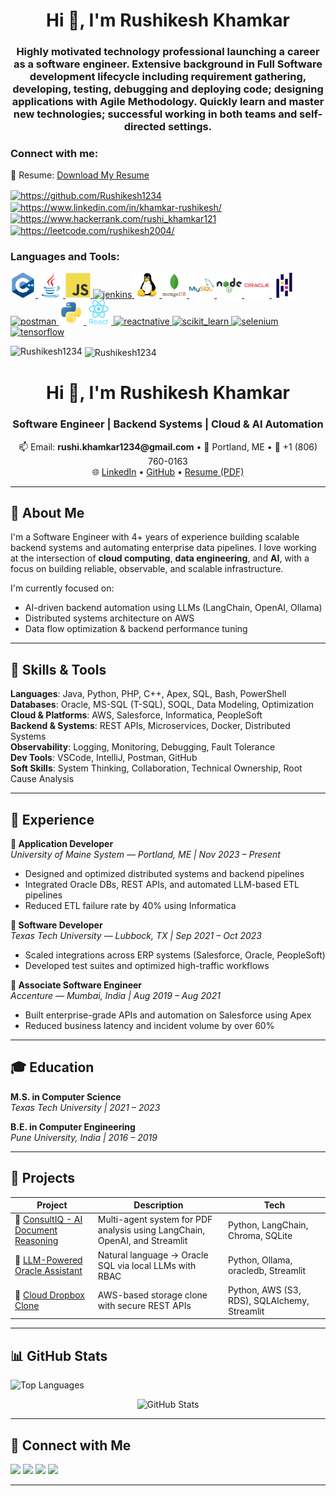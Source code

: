 <h1 align="center">Hi 👋, I'm Rushikesh Khamkar</h1>
<h3 align="center">Highly motivated technology professional launching a career as a software engineer. Extensive background in Full Software development lifecycle including requirement gathering, developing, testing, debugging and deploying code; designing applications with Agile Methodology. Quickly learn and master new technologies; successful working in both teams and self-directed settings.</h3>

<h3 align="left">Connect with me:</h3>
<p align="left">

<p align="left">📄 Resume: <a href="https://github.com/user-attachments/files/20969098/Rushikesh.Khamkar.Resume.pdf" target="_blank" rel="noopener noreferrer">Download My Resume</a></p>


<a href="https://github.com/Rushikesh1234" target="blank"><img align="center" src="https://raw.githubusercontent.com/rahuldkjain/github-profile-readme-generator/master/src/images/icons/Social/github.svg" alt="https://github.com/Rushikesh1234" height="30" width="40" /></a>
<a href="https://www.linkedin.com/in/khamkar-rushikesh/" target="blank"><img align="center" src="https://raw.githubusercontent.com/rahuldkjain/github-profile-readme-generator/master/src/images/icons/Social/linked-in-alt.svg" alt="https://www.linkedin.com/in/khamkar-rushikesh/" height="30" width="40" /></a>
<a href="https://www.hackerrank.com/rushi_khamkar121" target="blank"><img align="center" src="https://raw.githubusercontent.com/rahuldkjain/github-profile-readme-generator/master/src/images/icons/Social/hackerrank.svg" alt="https://www.hackerrank.com/rushi_khamkar121" height="30" width="40" /></a> 
<a href="https://leetcode.com/rushikesh2004/" target="blank"><img align="center" src="https://raw.githubusercontent.com/rahuldkjain/github-profile-readme-generator/master/src/images/icons/Social/leet-code.svg" alt="https://leetcode.com/rushikesh2004/" height="30" width="40" /></a>

</p>

<h3 align="left">Languages and Tools:</h3>
<p align="left"> <a href="https://www.w3schools.com/cpp/" target="_blank" rel="noreferrer"> <img src="https://raw.githubusercontent.com/devicons/devicon/master/icons/cplusplus/cplusplus-original.svg" alt="cplusplus" width="40" height="40"/> </a> <a href="https://www.java.com" target="_blank" rel="noreferrer"> <img src="https://raw.githubusercontent.com/devicons/devicon/master/icons/java/java-original.svg" alt="java" width="40" height="40"/> </a> <a href="https://developer.mozilla.org/en-US/docs/Web/JavaScript" target="_blank" rel="noreferrer"> <img src="https://raw.githubusercontent.com/devicons/devicon/master/icons/javascript/javascript-original.svg" alt="javascript" width="40" height="40"/> </a> <a href="https://www.jenkins.io" target="_blank" rel="noreferrer"> <img src="https://www.vectorlogo.zone/logos/jenkins/jenkins-icon.svg" alt="jenkins" width="40" height="40"/> </a> <a href="https://www.linux.org/" target="_blank" rel="noreferrer"> <img src="https://raw.githubusercontent.com/devicons/devicon/master/icons/linux/linux-original.svg" alt="linux" width="40" height="40"/> </a> <a href="https://www.mongodb.com/" target="_blank" rel="noreferrer"> <img src="https://raw.githubusercontent.com/devicons/devicon/master/icons/mongodb/mongodb-original-wordmark.svg" alt="mongodb" width="40" height="40"/> </a> <a href="https://www.mysql.com/" target="_blank" rel="noreferrer"> <img src="https://raw.githubusercontent.com/devicons/devicon/master/icons/mysql/mysql-original-wordmark.svg" alt="mysql" width="40" height="40"/> </a> <a href="https://nodejs.org" target="_blank" rel="noreferrer"> <img src="https://raw.githubusercontent.com/devicons/devicon/master/icons/nodejs/nodejs-original-wordmark.svg" alt="nodejs" width="40" height="40"/> </a> <a href="https://www.oracle.com/" target="_blank" rel="noreferrer"> <img src="https://raw.githubusercontent.com/devicons/devicon/master/icons/oracle/oracle-original.svg" alt="oracle" width="40" height="40"/> </a> <a href="https://pandas.pydata.org/" target="_blank" rel="noreferrer"> <img src="https://raw.githubusercontent.com/devicons/devicon/2ae2a900d2f041da66e950e4d48052658d850630/icons/pandas/pandas-original.svg" alt="pandas" width="40" height="40"/> </a> <a href="https://postman.com" target="_blank" rel="noreferrer"> <img src="https://www.vectorlogo.zone/logos/getpostman/getpostman-icon.svg" alt="postman" width="40" height="40"/> </a> <a href="https://www.python.org" target="_blank" rel="noreferrer"> <img src="https://raw.githubusercontent.com/devicons/devicon/master/icons/python/python-original.svg" alt="python" width="40" height="40"/> </a> <a href="https://reactjs.org/" target="_blank" rel="noreferrer"> <img src="https://raw.githubusercontent.com/devicons/devicon/master/icons/react/react-original-wordmark.svg" alt="react" width="40" height="40"/> </a> <a href="https://reactnative.dev/" target="_blank" rel="noreferrer"> <img src="https://reactnative.dev/img/header_logo.svg" alt="reactnative" width="40" height="40"/> </a> <a href="https://scikit-learn.org/" target="_blank" rel="noreferrer"> <img src="https://upload.wikimedia.org/wikipedia/commons/0/05/Scikit_learn_logo_small.svg" alt="scikit_learn" width="40" height="40"/> </a> <a href="https://www.selenium.dev" target="_blank" rel="noreferrer"> <img src="https://raw.githubusercontent.com/detain/svg-logos/780f25886640cef088af994181646db2f6b1a3f8/svg/selenium-logo.svg" alt="selenium" width="40" height="40"/> </a> <a href="https://www.tensorflow.org" target="_blank" rel="noreferrer"> <img src="https://www.vectorlogo.zone/logos/tensorflow/tensorflow-icon.svg" alt="tensorflow" width="40" height="40"/> </a> </p>

<p><img align="left" src="https://github-readme-stats.vercel.app/api/top-langs?username=Rushikesh1234&show_icons=true&locale=en&layout=compact" alt="Rushikesh1234" /></p>

<p>&nbsp;<img align="center" src="https://github-readme-stats.vercel.app/api?username=Rushikesh1234&show_icons=true&locale=en" alt="Rushikesh1234" /></p>








<h1 align="center">Hi 👋, I'm Rushikesh Khamkar</h1>
<h3 align="center">Software Engineer | Backend Systems | Cloud & AI Automation</h3>

<p align="center">
📫 Email: <strong>rushi.khamkar1234@gmail.com</strong> • 📍 Portland, ME • 📱 +1 (806) 760-0163  
<br>
🌐 <a href="https://www.linkedin.com/in/khamkar-rushikesh/" target="_blank">LinkedIn</a> •  
<a href="https://github.com/Rushikesh1234" target="_blank">GitHub</a> •  
<a href="https://github.com/user-attachments/files/20969098/Rushikesh.Khamkar.Resume.pdf" target="_blank">Resume (PDF)</a>
</p>

---

## 🚀 About Me

I'm a Software Engineer with 4+ years of experience building scalable backend systems and automating enterprise data pipelines. I love working at the intersection of **cloud computing**, **data engineering**, and **AI**, with a focus on building reliable, observable, and scalable infrastructure. 

I'm currently focused on:
- AI-driven backend automation using LLMs (LangChain, OpenAI, Ollama)
- Distributed systems architecture on AWS
- Data flow optimization & backend performance tuning

---

## 🧠 Skills & Tools

**Languages**: Java, Python, PHP, C++, Apex, SQL, Bash, PowerShell  
**Databases**: Oracle, MS-SQL (T-SQL), SOQL, Data Modeling, Optimization  
**Cloud & Platforms**: AWS, Salesforce, Informatica, PeopleSoft  
**Backend & Systems**: REST APIs, Microservices, Docker, Distributed Systems  
**Observability**: Logging, Monitoring, Debugging, Fault Tolerance  
**Dev Tools**: VSCode, IntelliJ, Postman, GitHub  
**Soft Skills**: System Thinking, Collaboration, Technical Ownership, Root Cause Analysis

---

## 💼 Experience

**🔹 Application Developer**  
*University of Maine System — Portland, ME | Nov 2023 – Present*  
- Designed and optimized distributed systems and backend pipelines  
- Integrated Oracle DBs, REST APIs, and automated LLM-based ETL pipelines  
- Reduced ETL failure rate by 40% using Informatica  

**🔹 Software Developer**  
*Texas Tech University — Lubbock, TX | Sep 2021 – Oct 2023*  
- Scaled integrations across ERP systems (Salesforce, Oracle, PeopleSoft)  
- Developed test suites and optimized high-traffic workflows  

**🔹 Associate Software Engineer**  
*Accenture — Mumbai, India | Aug 2019 – Aug 2021*  
- Built enterprise-grade APIs and automation on Salesforce using Apex  
- Reduced business latency and incident volume by over 60%

---

## 🎓 Education

**M.S. in Computer Science**  
*Texas Tech University | 2021 – 2023*

**B.E. in Computer Engineering**  
*Pune University, India | 2016 – 2019*

---

## 🧩 Projects

| Project | Description | Tech |
|--------|-------------|------|
| 🔗 [ConsultIQ - AI Document Reasoning](https://github.com/Rushikesh1234/ConsultIQ-AI) | Multi-agent system for PDF analysis using LangChain, OpenAI, and Streamlit | Python, LangChain, Chroma, SQLite |
| 🔗 [LLM-Powered Oracle Assistant](https://github.com/Rushikesh1234/LLM-Powered-Oracle-Database-Assistant) | Natural language → Oracle SQL via local LLMs with RBAC | Python, Ollama, oracledb, Streamlit |
| 🔗 [Cloud Dropbox Clone](https://github.com/Rushikesh1234/dropbox-backend) | AWS-based storage clone with secure REST APIs | Python, AWS (S3, RDS), SQLAlchemy, Streamlit |

---

## 📊 GitHub Stats

<p align="left">
  <img src="https://github-readme-stats.vercel.app/api/top-langs?username=Rushikesh1234&show_icons=true&locale=en&layout=compact" alt="Top Languages" />
</p>

<p align="center">
  <img src="https://github-readme-stats.vercel.app/api?username=Rushikesh1234&show_icons=true&locale=en" alt="GitHub Stats" />
</p>

---

## 🤝 Connect with Me

<a href="https://www.linkedin.com/in/khamkar-rushikesh/" target="_blank"><img src="https://img.shields.io/badge/LinkedIn-blue?logo=linkedin" /></a>
<a href="https://github.com/Rushikesh1234" target="_blank"><img src="https://img.shields.io/badge/GitHub-black?logo=github" /></a>
<a href="https://leetcode.com/rushikesh2004/" target="_blank"><img src="https://img.shields.io/badge/LeetCode-orange?logo=leetcode" /></a>
<a href="https://www.hackerrank.com/rushi_khamkar121" target="_blank"><img src="https://img.shields.io/badge/HackerRank-2EC866?logo=hackerrank" /></a>

---

